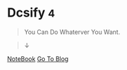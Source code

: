 <!-- _coverpage.md -->

<!-- ![logo](_media/icon.svg) -->

# Dcsify <small>4</small>

> You Can Do Whaterver You Want.

>   ↓




[NoteBook](https://lfyweb.ml/)
[Go To Blog](https://webxp.ml/)
<!-- [NoteBook](#docsify) -->